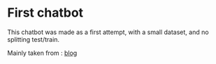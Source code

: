 # First chatbot
This chatbot was made as a first attempt, with a small dataset, and no splitting test/train.


Mainly taken from :
[blog](https://www.projectpro.io/article/python-chatbot-project-learn-to-build-a-chatbot-from-scratch/429)

